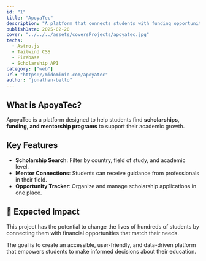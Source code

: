 ```yaml
---
id: "1"
title: "ApoyaTec"
description: "A platform that connects students with funding opportunities, scholarships, and mentorship programs to enhance their academic development."
publishDate: 2025-02-20
cover: "../../../assets/coversProjects/apoyatec.jpg"
techs:
  - Astro.js
  - Tailwind CSS
  - Firebase
  - Scholarship API
category: ["web"]
url: "https://midominio.com/apoyatec"
author: "jonathan-bello"
---
```


## What is ApoyaTec?

ApoyaTec is a platform designed to help students find **scholarships, funding, and mentorship programs** to support their academic growth.

## Key Features

- **Scholarship Search**: Filter by country, field of study, and academic level.
- **Mentor Connections**: Students can receive guidance from professionals in their field.
- **Opportunity Tracker**: Organize and manage scholarship applications in one place.

## 🎯 Expected Impact

This project has the potential to change the lives of hundreds of students by connecting them with financial opportunities that match their needs.

The goal is to create an accessible, user-friendly, and data-driven platform that empowers students to make informed decisions about their education.
